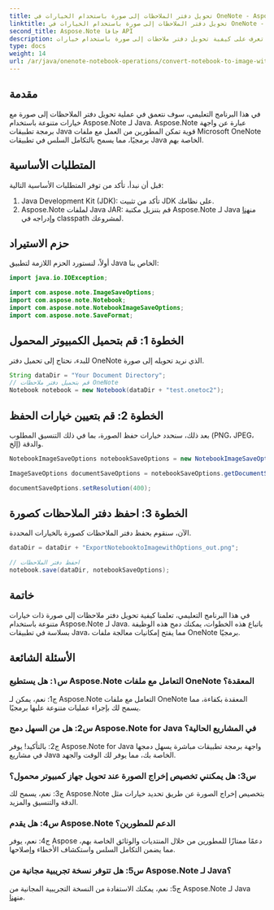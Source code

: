 ```yaml
---
title: تحويل دفتر الملاحظات إلى صورة باستخدام الخيارات في OneNote - Aspose.Note
linktitle: تحويل دفتر الملاحظات إلى صورة باستخدام الخيارات في OneNote - Aspose.Note
second_title: Aspose.Note جافا API
description: تعرف على كيفية تحويل دفتر ملاحظات إلى صورة باستخدام خيارات Aspose.Note لـ Java. اتبع برنامجنا التعليمي خطوة بخطوة لتحقيق التكامل السلس في تطبيقات Java الخاصة بك.
type: docs
weight: 14
url: /ar/java/onenote-notebook-operations/convert-notebook-to-image-with-options/
---
```

## مقدمة

في هذا البرنامج التعليمي، سوف نتعمق في عملية تحويل دفتر الملاحظات إلى صورة مع خيارات متنوعة باستخدام Aspose.Note لـ Java. Aspose.Note عبارة عن واجهة برمجة تطبيقات Java قوية تمكن المطورين من العمل مع ملفات Microsoft OneNote برمجيًا، مما يسمح بالتكامل السلس في تطبيقات Java الخاصة بهم.

## المتطلبات الأساسية

قبل أن نبدأ، تأكد من توفر المتطلبات الأساسية التالية:

1. Java Development Kit (JDK): تأكد من تثبيت JDK على نظامك.
2. Aspose.Note لملفات Java JAR: قم بتنزيل مكتبة Aspose.Note لـ Java من[هنا](https://releases.aspose.com/note/java/) وإدراجه في classpath لمشروعك.

## حزم الاستيراد

أولاً، لنستورد الحزم اللازمة لتطبيق Java الخاص بنا:

```java
import java.io.IOException;

import com.aspose.note.ImageSaveOptions;
import com.aspose.note.Notebook;
import com.aspose.note.NotebookImageSaveOptions;
import com.aspose.note.SaveFormat;
```

## الخطوة 1: قم بتحميل الكمبيوتر المحمول

للبدء، نحتاج إلى تحميل دفتر OneNote الذي نريد تحويله إلى صورة.

```java
String dataDir = "Your Document Directory";
// قم بتحميل دفتر ملاحظات OneNote
Notebook notebook = new Notebook(dataDir + "test.onetoc2");
```

## الخطوة 2: قم بتعيين خيارات الحفظ

بعد ذلك، سنحدد خيارات حفظ الصورة، بما في ذلك التنسيق المطلوب (PNG، JPEG، إلخ) والدقة.

```java
NotebookImageSaveOptions notebookSaveOptions = new NotebookImageSaveOptions(SaveFormat.Png);

ImageSaveOptions documentSaveOptions = notebookSaveOptions.getDocumentSaveOptions();

documentSaveOptions.setResolution(400);
```

## الخطوة 3: احفظ دفتر الملاحظات كصورة

الآن، سنقوم بحفظ دفتر الملاحظات كصورة بالخيارات المحددة.

```java
dataDir = dataDir + "ExportNotebooktoImagewithOptions_out.png";

// احفظ دفتر الملاحظات
notebook.save(dataDir, notebookSaveOptions);
```

## خاتمة

في هذا البرنامج التعليمي، تعلمنا كيفية تحويل دفتر ملاحظات إلى صورة ذات خيارات متنوعة باستخدام Aspose.Note لـ Java. باتباع هذه الخطوات، يمكنك دمج هذه الوظيفة بسلاسة في تطبيقات Java، مما يفتح إمكانيات معالجة ملفات OneNote برمجيًا.

## الأسئلة الشائعة

### س١: هل يستطيع Aspose.Note التعامل مع ملفات OneNote المعقدة؟

ج1: نعم، يمكن لـ Aspose.Note التعامل مع ملفات OneNote المعقدة بكفاءة، مما يسمح لك بإجراء عمليات متنوعة عليها برمجيًا.

### س2: هل من السهل دمج Aspose.Note for Java في المشاريع الحالية؟

ج2: بالتأكيد! يوفر Aspose.Note for Java واجهة برمجة تطبيقات مباشرة يسهل دمجها في مشاريع Java الخاصة بك، مما يوفر لك الوقت والجهد.

### س3: هل يمكنني تخصيص إخراج الصورة عند تحويل جهاز كمبيوتر محمول؟

ج3: نعم، يسمح لك Aspose.Note بتخصيص إخراج الصورة عن طريق تحديد خيارات مثل الدقة والتنسيق والمزيد.

### س4: هل يقدم Aspose.Note الدعم للمطورين؟

ج4: نعم، يوفر Aspose دعمًا ممتازًا للمطورين من خلال المنتديات والوثائق الخاصة بهم، مما يضمن التكامل السلس واستكشاف الأخطاء وإصلاحها.

### س5: هل تتوفر نسخة تجريبية مجانية من Aspose.Note لـ Java؟

 ج5: نعم، يمكنك الاستفادة من النسخة التجريبية المجانية من Aspose.Note لـ Java من[هنا](https://releases.aspose.com/).